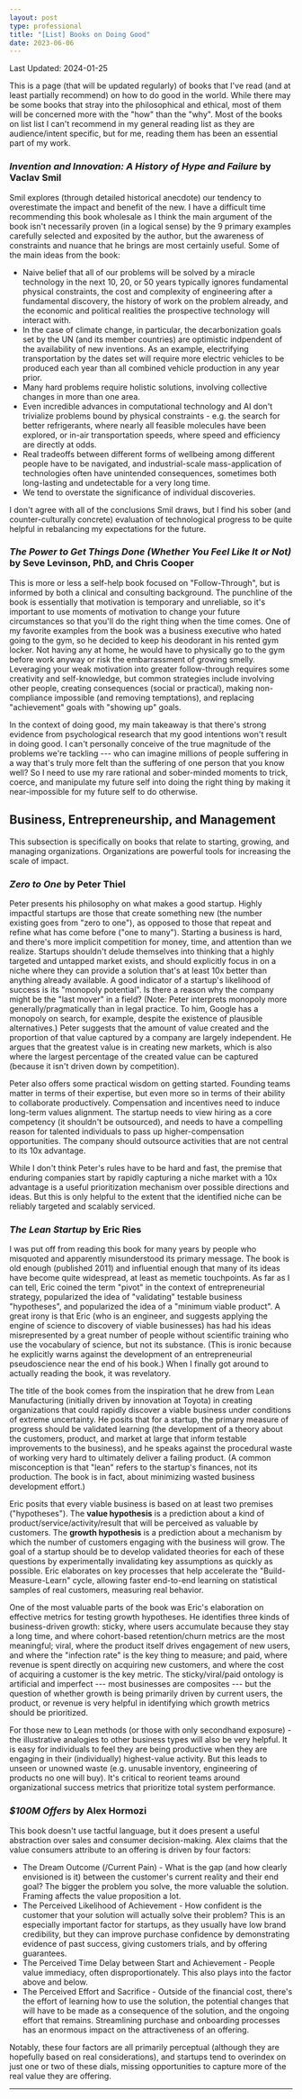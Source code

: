 ```yaml
---
layout: post
type: professional
title: "[List] Books on Doing Good"
date: 2023-06-06
---
```

Last Updated: 2024-01-25

This is a page (that will be updated regularly) of books that I've read (and at least partially recommend) on how to do good in the world. While there may be some books that stray into the philosophical and ethical, most of them will be concerned more with the "how" than the "why". Most of the books on list list I can't recommend in my general reading list as they are audience/intent specific, but for me, reading them has been an essential part of my work.

### *Invention and Innovation: A History of Hype and Failure* by Vaclav Smil
Smil explores (through detailed historical anecdote) our tendency to overestimate the impact and benefit of the new. I have a difficult time recommending this book wholesale as I think the main argument of the book isn't necessarily proven (in a logical sense) by the 9 primary examples carefully selected and exposited by the author, but the awareness of constraints and nuance that he brings are most certainly useful. Some of the main ideas from the book:
- Naive belief that all of our problems will be solved by a miracle technology in the next 10, 20, or 50 years typically ignores fundamental physical constraints, the cost and complexity of engineering after a fundamental discovery, the history of work on the problem already, and the economic and political realities the prospective technology will interact with.
- In the case of climate change, in particular, the decarbonization goals set by the UN (and its member countries) are optimistic indpendent of the availability of new inventions. As an example, electrifying transportation by the dates set will require more electric vehicles to be produced each year than all combined vehicle production in any year prior.
- Many hard problems require holistic solutions, involving collective changes in more than one area.
- Even incredible advances in computational technology and AI don't trivialize problems bound by physical constraints - e.g. the search for better refrigerants, where nearly all feasible molecules have been explored, or in-air transportation speeds, where speed and efficiency are directly at odds.
- Real tradeoffs between different forms of wellbeing among different people have to be navigated, and industrial-scale mass-application of technologies often have unintended consequences, sometimes both long-lasting and undetectable for a very long time.
- We tend to overstate the significance of individual discoveries.

I don't agree with all of the conclusions Smil draws, but I find his sober (and counter-culturally concrete) evaluation of technological progress to be quite helpful in rebalancing my expectations for the future.

### *The Power to Get Things Done (Whether You Feel Like It or Not)* by Seve Levinson, PhD, and Chris Cooper
This is more or less a self-help book focused on "Follow-Through", but is informed by both a clinical and consulting background. The punchline of the book is essentially that motivation is temporary and unreliable, so it's important to use moments of motivation to change your future circumstances so that you'll do the right thing when the time comes. One of my favorite examples from the book was a business executive who hated going to the gym, so he decided to keep his deodorant in his rented gym locker. Not having any at home, he would have to physically go to the gym before work anyway or risk the embarrassment of growing smelly. Leveraging your weak motivation into greater follow-through requires some creativity and self-knowledge, but common strategies include involving other people, creating consequences (social or practical), making non-compliance impossible (and removing temptations), and replacing "achievement" goals with "showing up" goals.

In the context of doing good, my main takeaway is that there's strong evidence from psychological research that my good intentions won't result in doing good. I can't personally conceive of the true magnitude of the problems we're tackling --- who can imagine millions of people suffering in a way that's truly more felt than the suffering of one person that you know well? So I need to use my rare rational and sober-minded moments to trick, coerce, and manipulate my future self into doing the right thing by making it near-impossible for my future self to do otherwise.

## Business, Entrepreneurship, and Management
This subsection is specifically on books that relate to starting, growing, and managing organizations. Organizations are powerful tools for increasing the scale of impact.

### *Zero to One* by Peter Thiel
Peter presents his philosophy on what makes a good startup. Highly impactful startups are those that create something new (the number existing goes from "zero to one"), as opposed to those that repeat and refine what has come before ("one to many"). Starting a business is hard, and there's more implicit competition for money, time, and attention than we realize. Startups shouldn't delude themselves into thinking that a highly targeted and untapped market exists, and should explicitly focus in on a niche where they can provide a solution that's at least 10x better than anything already available. A good indicator of a startup's likelihood of success is its "monopoly potential". Is there a reason why the company might be the "last mover" in a field? (Note: Peter interprets monopoly more generally/pragmatically than in legal practice. To him, Google has a monopoly on search, for example, despite the existence of plausible alternatives.) Peter suggests that the amount of value created and the proportion of that value captured by a company are largely independent. He argues that the greatest value is in creating new markets, which is also where the largest percentage of the created value can be captured (because it isn't driven down by competition).

Peter also offers some practical wisdom on getting started. Founding teams matter in terms of their expertise, but even more so in terms of their ability to collaborate productively. Compensation and incentives need to induce long-term values alignment. The startup needs to view hiring as a core competency (it shouldn't be outsourced), and needs to have a compelling reason for talented individuals to pass up higher-compensation opportunities. The company should outsource activities that are not central to its 10x advantage.

While I don't think Peter's rules have to be hard and fast, the premise that enduring companies start by rapidly capturing a niche market with a 10x advantage is a useful prioritization mechanism over possible directions and ideas. But this is only helpful to the extent that the identified niche can be reliably targeted and scalably serviced.

### *The Lean Startup* by Eric Ries
I was put off from reading this book for many years by people who misquoted and apparently misunderstood its primary message. The book is old enough (published 2011) and influential enough that many of its ideas have become quite widespread, at least as memetic touchpoints. As far as I can tell, Eric coined the term "pivot" in the context of entrepreneurial strategy, popularized the idea of "validating" testable business "hypotheses", and popularized the idea of a "minimum viable product". A great irony is that Eric (who is an engineer, and suggests applying the engine of science to discovery of viable businesses) has had his ideas misrepresented by a great number of people without scientific training who use the vocabulary of science, but not its substance. (This is ironic because he explicitly warns against the development of an entrepreneurial pseudoscience near the end of his book.) When I finally got around to actually reading the book, it was revelatory.

The title of the book comes from the inspiration that he drew from Lean Manufacturing (initially driven by innovation at Toyota) in creating organizations that could rapidly discover a viable business under conditions of extreme uncertainty. He posits that for a startup, the primary measure of progress should be validated learning (the development of a theory about the customers, product, and market at large that inform testable improvements to the business), and he speaks against the procedural waste of working very hard to ultimately deliver a failing product. (A common misconception is that "lean" refers to the startup's finances, not its production. The book is in fact, about minimizing wasted business development effort.)

Eric posits that every viable business is based on at least two premises ("hypotheses"). The **value hypothesis** is a prediction about a kind of product/service/activity/result that will be perceived as valuable by customers. The **growth hypothesis** is a prediction about a mechanism by which the number of customers engaging with the business will grow. The goal of a startup should be to develop validated theories for each of these questions by experimentally invalidating key assumptions as quickly as possible. Eric elaborates on key processes that help accelerate the "Build-Measure-Learn" cycle, allowing faster end-to-end learning on statistical samples of real customers, measuring real behavior.

One of the most valuable parts of the book was Eric's elaboration on effective metrics for testing growth hypotheses. He identifies three kinds of business-driven growth: sticky, where users accumulate because they stay a long time, and where cohort-based retention/churn metrics are the most meaningful; viral, where the product itself drives engagement of new users, and where the "infection rate" is the key thing to measure; and paid, where revenue is spent directly on acquiring new customers, and where the cost of acquiring a customer is the key metric. The sticky/viral/paid ontology is artificial and imperfect --- most businesses are composites --- but the question of whether growth is being primarily driven by current users, the product, or revenue is very helpful in identifying which growth metrics should be prioritized.

For those new to Lean methods (or those with only secondhand exposure) - the illustrative analogies to other business types will also be very helpful. It is easy for individuals to feel they are being productive when they are engaging in their (individually) highest-value activity. But this leads to unseen or unowned waste (e.g. unusable inventory, engineering of products no one will buy). It's critical to reorient teams around organizational success metrics that prioritize total system performance.

### *$100M Offers* by Alex Hormozi
This book doesn't use tactful language, but it does present a useful abstraction over sales and consumer decision-making. Alex claims that the value consumers attribute to an offering is driven by four factors:
- The Dream Outcome (/Current Pain) - What is the gap (and how clearly envisioned is it) between the customer's current reality and their end goal? The bigger the problem you solve, the more valuable the solution. Framing affects the value proposition a lot.
- The Perceived Likelihood of Achievement - How confident is the customer that your solution will actually solve their problem? This is an especially important factor for startups, as they usually have low brand credibility, but they can improve purchase confidence by demonstrating evidence of past success, giving customers trials, and by offering guarantees.
- The Perceived Time Delay between Start and Achievement - People value immediacy, often disproportionately. This also plays into the factor above and below.
- The Perceived Effort and Sacrifice - Outside of the financial cost, there's the effort of learning how to use the solution, the potential changes that will have to be made as a consequence of the solution, and the ongoing effort that remains. Streamlining purchase and onboarding processes has an enormous impact on the attractiveness of an offering.

Notably, these four factors are all primarily perceptual (although they are hopefully based on real considerations), and startups tend to overindex on just one or two of these dials, missing opportunities to capture more of the real value they are offering.

---
